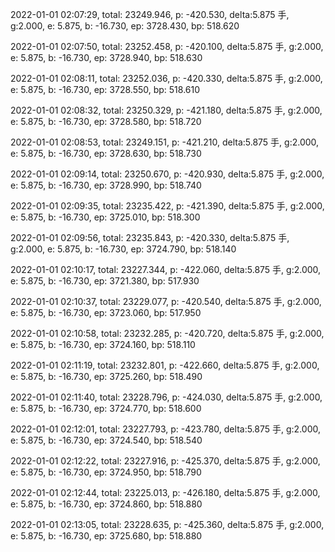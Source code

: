 2022-01-01 02:07:29, total: 23249.946, p: -420.530, delta:5.875 手, g:2.000, e: 5.875, b: -16.730, ep: 3728.430, bp: 518.620

2022-01-01 02:07:50, total: 23252.458, p: -420.100, delta:5.875 手, g:2.000, e: 5.875, b: -16.730, ep: 3728.940, bp: 518.630

2022-01-01 02:08:11, total: 23252.036, p: -420.330, delta:5.875 手, g:2.000, e: 5.875, b: -16.730, ep: 3728.550, bp: 518.610

2022-01-01 02:08:32, total: 23250.329, p: -421.180, delta:5.875 手, g:2.000, e: 5.875, b: -16.730, ep: 3728.580, bp: 518.720

2022-01-01 02:08:53, total: 23249.151, p: -421.210, delta:5.875 手, g:2.000, e: 5.875, b: -16.730, ep: 3728.630, bp: 518.730

2022-01-01 02:09:14, total: 23250.670, p: -420.930, delta:5.875 手, g:2.000, e: 5.875, b: -16.730, ep: 3728.990, bp: 518.740

2022-01-01 02:09:35, total: 23235.422, p: -421.390, delta:5.875 手, g:2.000, e: 5.875, b: -16.730, ep: 3725.010, bp: 518.300

2022-01-01 02:09:56, total: 23235.843, p: -420.330, delta:5.875 手, g:2.000, e: 5.875, b: -16.730, ep: 3724.790, bp: 518.140

2022-01-01 02:10:17, total: 23227.344, p: -422.060, delta:5.875 手, g:2.000, e: 5.875, b: -16.730, ep: 3721.380, bp: 517.930

2022-01-01 02:10:37, total: 23229.077, p: -420.540, delta:5.875 手, g:2.000, e: 5.875, b: -16.730, ep: 3723.060, bp: 517.950

2022-01-01 02:10:58, total: 23232.285, p: -420.720, delta:5.875 手, g:2.000, e: 5.875, b: -16.730, ep: 3724.160, bp: 518.110

2022-01-01 02:11:19, total: 23232.801, p: -422.660, delta:5.875 手, g:2.000, e: 5.875, b: -16.730, ep: 3725.260, bp: 518.490

2022-01-01 02:11:40, total: 23228.796, p: -424.030, delta:5.875 手, g:2.000, e: 5.875, b: -16.730, ep: 3724.770, bp: 518.600

2022-01-01 02:12:01, total: 23227.793, p: -423.780, delta:5.875 手, g:2.000, e: 5.875, b: -16.730, ep: 3724.540, bp: 518.540

2022-01-01 02:12:22, total: 23227.916, p: -425.370, delta:5.875 手, g:2.000, e: 5.875, b: -16.730, ep: 3724.950, bp: 518.790

2022-01-01 02:12:44, total: 23225.013, p: -426.180, delta:5.875 手, g:2.000, e: 5.875, b: -16.730, ep: 3724.860, bp: 518.880

2022-01-01 02:13:05, total: 23228.635, p: -425.360, delta:5.875 手, g:2.000, e: 5.875, b: -16.730, ep: 3725.680, bp: 518.880